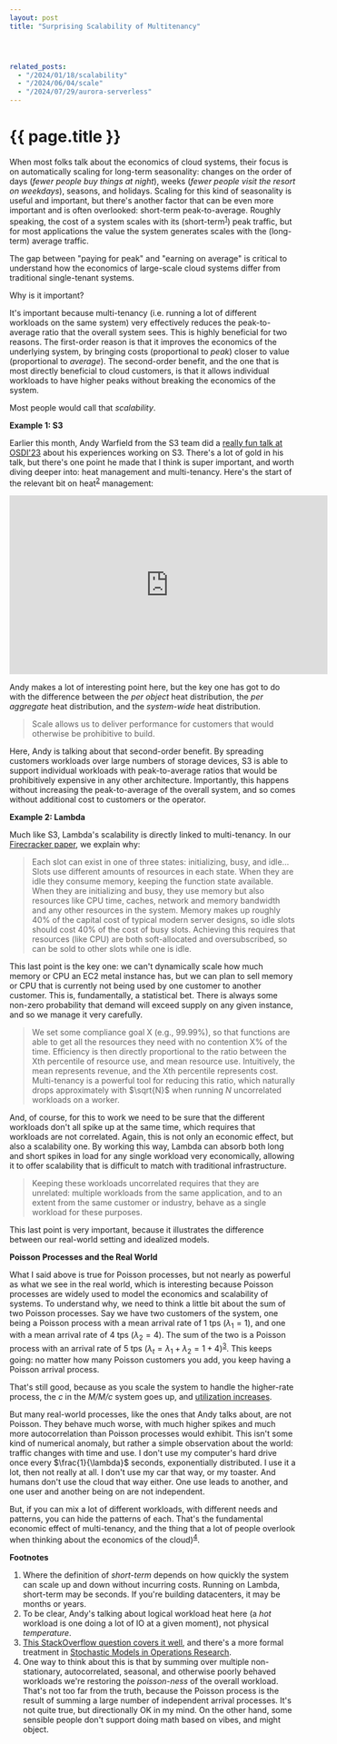 ```yaml
---
layout: post
title: "Surprising Scalability of Multitenancy"




related_posts:
  - "/2024/01/18/scalability"
  - "/2024/06/04/scale"
  - "/2024/07/29/aurora-serverless"
---
```

{{ page.title }}
================

<p class="meta"></p>


<script>
  MathJax = {
    tex: {inlineMath: [['$', '$'], ['\\(', '\\)']]}
  };
</script>
<script id="MathJax-script" async src="https://cdn.jsdelivr.net/npm/mathjax@3/es5/tex-mml-chtml.js"></script>

When most folks talk about the economics of cloud systems, their focus is on automatically scaling for long-term seasonality: changes on the order of days (*fewer people buy things at night*), weeks (*fewer people visit the resort on weekdays*), seasons, and holidays. Scaling for this kind of seasonality is useful and important, but there's another factor that can be even more important and is often overlooked: short-term peak-to-average. Roughly speaking, the cost of a system scales with its (short-term<sup>[1](#foot1)</sup>) peak traffic, but for most applications the value the system generates scales with the (long-term) average traffic.

The gap between "paying for peak" and "earning on average" is critical to understand how the economics of large-scale cloud systems differ from traditional single-tenant systems.

Why is it important? 

It's important because multi-tenancy (i.e. running a lot of different workloads on the same system) very effectively reduces the peak-to-average ratio that the overall system sees. This is highly beneficial for two reasons. The first-order reason is that it improves the economics of the underlying system, by bringing costs (proportional to *peak*) closer to value (proportional to *average*). The second-order benefit, and the one that is most directly beneficial to cloud customers, is that it allows individual workloads to have higher peaks without breaking the economics of the system.

Most people would call that *scalability*.

**Example 1: S3**

Earlier this month, Andy Warfield from the S3 team did a [really fun talk at OSDI'23](https://www.youtube.com/watch?v=sc3J4McebHE&t=1282s) about his experiences working on S3. There's a lot of gold in his talk, but there's one point he made that I think is super important, and worth diving deeper into: heat management and multi-tenancy. Here's the start of the relevant bit on heat<sup>[2](#foot2)</sup> management:

<iframe width="560" height="315" src="https://www.youtube-nocookie.com/embed/sc3J4McebHE?start=1282" title="YouTube video player" frameborder="0" allow="accelerometer; autoplay; clipboard-write; encrypted-media; gyroscope; picture-in-picture; web-share" allowfullscreen></iframe>

Andy makes a lot of interesting point here, but the key one has got to do with the difference between the *per object* heat distribution, the *per aggregate* heat distribution, and the *system-wide* heat distribution.

> Scale allows us to deliver performance for customers that would otherwise be prohibitive to build.

Here, Andy is talking about that second-order benefit. By spreading customers workloads over large numbers of storage devices, S3 is able to support individual workloads with peak-to-average ratios that would be prohibitively expensive in any other architecture. Importantly, this happens without increasing the peak-to-average of the overall system, and so comes without additional cost to customers or the operator.

**Example 2: Lambda**

Much like S3, Lambda's scalability is directly linked to multi-tenancy. In our [Firecracker paper](https://www.usenix.org/system/files/nsdi20-paper-agache.pdf), we explain why:

> Each slot can exist in one of three states: initializing, busy,
and idle... Slots use different amounts
of resources in each state. When they are idle they consume
memory, keeping the function state available. When they are
initializing and busy, they use memory but also resources like
CPU time, caches, network and memory bandwidth and any
other resources in the system. Memory makes up roughly
40% of the capital cost of typical modern server designs, so
idle slots should cost 40% of the cost of busy slots. Achieving
this requires that resources (like CPU) are both soft-allocated
and oversubscribed, so can be sold to other slots while one is
idle.

This last point is the key one: we can't dynamically scale how much memory or CPU an EC2 metal instance has, but we can plan to sell memory or CPU that is currently not being used by one customer to another customer. This is, fundamentally, a statistical bet. There is always some non-zero probability that demand will exceed supply on any given instance, and so we manage it very carefully.

> We set some compliance goal X (e.g., 99.99%), so that functions
are able to get all the resources they need with no contention
X% of the time. Efficiency is then directly proportional to the
ratio between the Xth percentile of resource use, and mean
resource use. Intuitively, the mean represents revenue, and the
Xth percentile represents cost. Multi-tenancy is a powerful
tool for reducing this ratio, which naturally drops approximately with $\sqrt{N}$ when running $N$ uncorrelated workloads on
a worker.

And, of course, for this to work we need to be sure that the different workloads don't all spike up at the same time, which requires that workloads are not correlated. Again, this is not only an economic effect, but also a scalability one. By working this way, Lambda can absorb both long and short spikes in load for any single workload very economically, allowing it to offer scalability that is difficult to match with traditional infrastructure.

> Keeping these workloads uncorrelated requires that
they are unrelated: multiple workloads from the same application, and to an extent from the same customer or industry,
behave as a single workload for these purposes.

This last point is very important, because it illustrates the difference between our real-world setting and idealized models.

**Poisson Processes and the Real World**

What I said above is true for Poisson processes, but not nearly as powerful as what we see in the real world, which is interesting because Poisson processes are widely used to model the economics and scalability of systems. To understand why, we need to think a little bit about the sum of two Poisson processes. Say we have two customers of the system, one being a Poisson process with a mean arrival rate of 1 tps ($\lambda_1 = 1$), and one with a mean arrival rate of 4 tps ($\lambda_2 = 4$). The sum of the two is a Poisson process with an arrival rate of 5 tps ($\lambda_t = \lambda_1 + \lambda_2 = 1 + 4$)<sup>[3](#foot3)</sup>. This keeps going: no matter how many Poisson customers you add, you keep having a Poisson arrival process.

That's still good, because as you scale the system to handle the higher-rate process, the $c$ in the *M/M/c* system goes up, and [utilization increases](https://brooker.co.za/blog/2020/08/06/erlang.html).

But many real-world processes, like the ones that Andy talks about, are not Poisson. They behave much worse, with much higher spikes and much more autocorrelation than Poisson processes would exhibit. This isn't some kind of numerical anomaly, but rather a simple observation about the world: traffic changes with time and use. I don't use my computer's hard drive once every $\frac{1}{\lambda}$ seconds, exponentially distributed. I use it a lot, then not really at all. I don't use my car that way, or my toaster. And humans don't use the cloud that way either. One use leads to another, and one user and another being on are not independent.

But, if you can mix a lot of different workloads, with different needs and patterns, you can hide the patterns of each. That's the fundamental economic effect of multi-tenancy, and the thing that a lot of people overlook when thinking about the economics of the cloud)<sup>[4](#foot4)</sup>.

**Footnotes**

1. <a name="foot1"></a> Where the definition of *short-term* depends on how quickly the system can scale up and down without incurring costs. Running on Lambda, short-term may be seconds. If you're building datacenters, it may be months or years.
2. <a name="foot2"></a> To be clear, Andy's talking about logical workload heat here (a *hot* workload is one doing a lot of IO at a given moment), not physical *temperature*.
3. <a name="foot3"></a> [This StackOverflow question covers it well](https://math.stackexchange.com/questions/4446957/prove-sum-of-two-independent-poisson-processes-is-another-poisson-process), and there's a more formal treatment in [Stochastic Models in Operations Research](https://www.amazon.com/Stochastic-Models-Operations-Research-Vol/dp/0486432599).
4. <a name="foot4"></a> One way to think about this is that by summing over multiple non-stationary, autocorrelated, seasonal, and otherwise poorly behaved workloads we're restoring the *poisson-ness* of the overall workload. That's not too far from the truth, because the Poisson process is the result of summing a large number of independent arrival processes. It's not quite true, but directionally OK in my mind. On the other hand, some sensible people don't support doing math based on vibes, and might object.